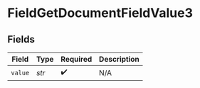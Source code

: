 # FieldGetDocumentFieldValue3


## Fields

| Field              | Type               | Required           | Description        |
| ------------------ | ------------------ | ------------------ | ------------------ |
| `value`            | *str*              | :heavy_check_mark: | N/A                |